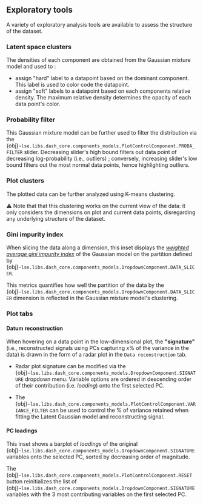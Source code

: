 ## Exploratory tools
A variety of exploratory analysis tools are available to assess the structure of the dataset.

### Latent space clusters
The densities of each component are obtained from the Gaussian mixture model and used to :
- assign "hard" label to a datapoint based on the dominant component. This label is used to color code the datapoint.
- assign "soft" labels to a datapoint based on each components relative density. The maximum relative density determines the opacity of each data point's color.

### Probability filter
This Gaussian mixture model can be further used to filter the distribution via the {obj}`~lse.libs.dash_core.components_models.PlotControlComponent.PROBA_FILTER` slider. Decreasing slider's high bound filters out data point of decreasing log-probability (i.e., outliers) ; conversely, increasing slider's low bound filters out the most normal data points, hence highlighting outliers.

### Plot clusters
The plotted data can be further analyzed using K-means clustering.

⚠️ Note that that this clustering works on the current view of the data: it only considers the dimensions on plot and current data points, disregarding any underlying structure of the dataset.

### Gini impurity index
When slicing the data along a dimension, this inset displays the [*weighted average gini impurity index*](https://en.wikipedia.org/wiki/Decision_tree_learning#Gini_impurity) of the Gaussian model on the partition defined by {obj}`~lse.libs.dash_core.components_models.DropdownComponent.DATA_SLICER`.

This metrics quantifies how well the partition of the data by the {obj}`~lse.libs.dash_core.components_models.DropdownComponent.DATA_SLICER` dimension is reflected in the Gaussian mixture model's clustering.


### Plot tabs
#### Datum reconstruction
When hovering on a data point in the low-dimensional plot, the **"signature"** (i.e., reconstructed signals using PCs capturing *x*% of the variance in the data) is drawn in the form of a radar plot in the `Data reconstruction` tab.

- Radar plot signature can be modified via the {obj}`~lse.libs.dash_core.components_models.DropdownComponent.SIGNATURE` dropdown menu. Variable options are ordered in descending order of their contribution (i.e. *loading*) onto the first selected PC.

- The {obj}`~lse.libs.dash_core.components_models.PlotControlComponent.VARIANCE_FILTER` can be used to control the % of variance retained when fitting the Latent Gaussian model and reconstructing signal.

#### PC loadings
This inset shows a barplot of *loadings* of the original {obj}`~lse.libs.dash_core.components_models.DropdownComponent.SIGNATURE` variables onto the selected PC, sorted by decreasing order of magnitude.

The {obj}`~lse.libs.dash_core.components_models.PlotControlComponent.RESET` button reinitializes the list of {obj}`~lse.libs.dash_core.components_models.DropdownComponent.SIGNATURE` variables with the 3 most contributing variables on the first selected PC.

